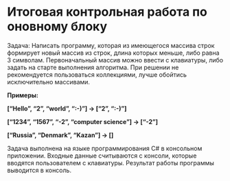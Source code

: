 # Итоговая контрольная работа по оновному блоку
Задача: Написать программу, которая из имеющегося массива строк формирует новый массив из строк, длина которых меньше, либо равна 3 символам.
Первоначальный массив можно ввести с клавиатуры, либо задать на старте выполнения алгоритма.
При решении не рекомендуется пользоваться коллекциями, лучше обойтись исключительно массивами.

**Примеры:**

**[“Hello”, “2”, “world”, “:-)”] → [“2”, “:-)”]**

**[“1234”, “1567”, “-2”, “computer science”] → [“-2”]**

**[“Russia”, “Denmark”, “Kazan”] → []**

Задача выполнена на языке программирования C# в консольном приложении.
Входные данные считываются с консоли, которые вводятся пользователем с клавиатуры.
Результат работы программы выводится в консоль.
